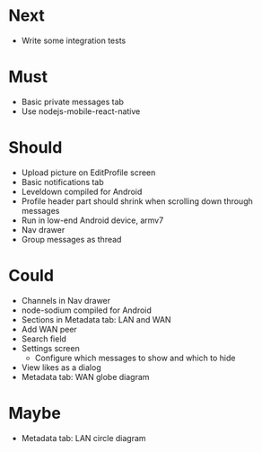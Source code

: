 # Next

- Write some integration tests

# Must

- Basic private messages tab
- Use nodejs-mobile-react-native

# Should

- Upload picture on EditProfile screen
- Basic notifications tab
- Leveldown compiled for Android
- Profile header part should shrink when scrolling down through messages
- Run in low-end Android device, armv7
- Nav drawer
- Group messages as thread

# Could

- Channels in Nav drawer
- node-sodium compiled for Android
- Sections in Metadata tab: LAN and WAN
- Add WAN peer
- Search field
- Settings screen
  - Configure which messages to show and which to hide
- View likes as a dialog
- Metadata tab: WAN globe diagram

# Maybe

- Metadata tab: LAN circle diagram
